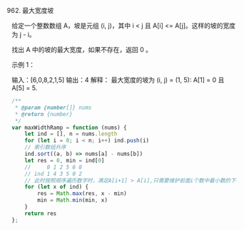 962. 最大宽度坡

给定一个整数数组 A，坡是元组 (i, j)，其中  i < j 且 A[i] <= A[j]。这样的坡的宽度为 j - i。

找出 A 中的坡的最大宽度，如果不存在，返回 0 。

 

示例 1：

输入：[6,0,8,2,1,5]
输出：4
解释：
最大宽度的坡为 (i, j) = (1, 5): A[1] = 0 且 A[5] = 5.
```js
/**
 * @param {number[]} nums
 * @return {number}
 */
var maxWidthRamp = function (nums) {
    let ind = [], n = nums.length
    for (let i = 0; i < n; i++) ind.push(i)
    // 索引数组升序
    ind.sort((a, b) => nums[a] - nums[b])
    let res = 0, min = ind[0]
    //     0 1 2 5 6 8
    // ind 1 4 3 5 0 2
    // 此时按照顺序遍历数字时，满足A[i+1] > A[i],只需要维护前面i个数中最小数的下标即可
    for (let x of ind) {
        res = Math.max(res, x - min)
        min = Math.min(min, x)
    }
    return res
};